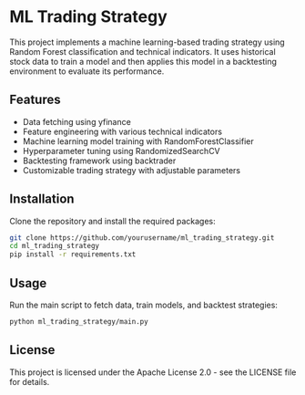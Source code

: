 # ML Trading Strategy

This project implements a machine learning-based trading strategy using Random Forest classification and technical indicators. It uses historical stock data to train a model and then applies this model in a backtesting environment to evaluate its performance.

## Features

- Data fetching using yfinance
- Feature engineering with various technical indicators
- Machine learning model training with RandomForestClassifier
- Hyperparameter tuning using RandomizedSearchCV
- Backtesting framework using backtrader
- Customizable trading strategy with adjustable parameters

## Installation

Clone the repository and install the required packages:

```bash
git clone https://github.com/yourusername/ml_trading_strategy.git
cd ml_trading_strategy
pip install -r requirements.txt
```

## Usage

Run the main script to fetch data, train models, and backtest strategies:

```bash
python ml_trading_strategy/main.py
```

## License

This project is licensed under the Apache License 2.0 - see the LICENSE file for details.